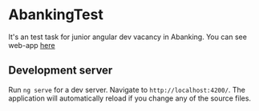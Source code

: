 # AbankingTest

It's an test task for junior angular dev vacancy in Abanking.
You can see web-app [here](https://abanking-test.vercel.app/)

## Development server

Run `ng serve` for a dev server. Navigate to `http://localhost:4200/`. 
The application will automatically reload if you change any of the source files.

